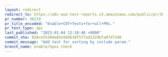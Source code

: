 ```yaml
---
layout: redirect
redirect_to: https://a8c-woo-test-reports.s3.amazonaws.com/public/pr/36219/api/index.html
pr_number: 36219
pr_title_encoded: "Enable+COT+Tests+for+all+PRs."
pr_test_type: api
last_published: "2023-01-04 12:10:46 +0000"
commit_sha: 018ce55304e85e50db38f577ad2329bfa97d7340
commit_message: "Add test for sorting by include param."
branch_name: enable/hpos-check
---
```

